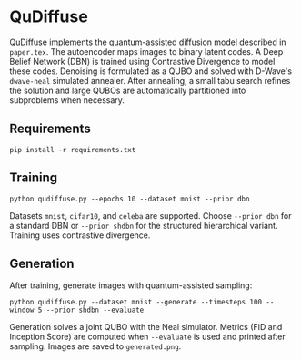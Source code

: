 # QuDiffuse

QuDiffuse implements the quantum-assisted diffusion model described in
`paper.tex`. The autoencoder maps images to binary latent codes. A Deep Belief
Network (DBN) is trained using Contrastive Divergence to model these codes.
Denoising is formulated as a QUBO and solved with D-Wave's `dwave-neal`
simulated annealer. After annealing, a small tabu search refines the solution and
large QUBOs are automatically partitioned into subproblems when necessary.

## Requirements
```
pip install -r requirements.txt
```

## Training
```
python qudiffuse.py --epochs 10 --dataset mnist --prior dbn
```
Datasets `mnist`, `cifar10`, and `celeba` are supported. Choose `--prior dbn` for a standard DBN or `--prior shdbn` for the structured hierarchical variant. Training uses contrastive divergence.

## Generation
After training, generate images with quantum-assisted sampling:
```
python qudiffuse.py --dataset mnist --generate --timesteps 100 --window 5 --prior shdbn --evaluate
```
Generation solves a joint QUBO with the Neal simulator. Metrics (FID and Inception Score) are computed when `--evaluate` is used and printed after sampling. Images are saved to `generated.png`.

